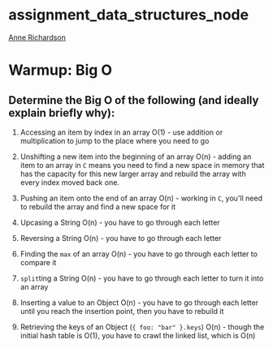 # assignment_data_structures_node

[Anne Richardson](https://github.com/lortza)


# Warmup: Big O

## Determine the Big O of the following (and ideally explain briefly why):

1. Accessing an item by index in an array
O(1) - use addition  or multiplication to jump to the place where you need to go

2. Unshifting a new item into the beginning of an array
O(n) - adding an item to an array in `C` means you need to find a new space in memory that has the capacity for this new larger array and rebuild the array with every index moved back one.

3. Pushing an item onto the end of an array
O(n) - working in `C`, you'll need to rebuild the array and find a new space for it

4. Upcasing a String
O(n) - you have to go through each letter

5. Reversing a String
O(n) - you have to go through each letter

6. Finding the `max` of an array
O(n) - you have to go through each letter to compare it

7. `split`ting a String
O(n) - you have to go through each letter to turn it into an array

8. Inserting a value to an Object
O(n) - you have to go through each letter until you reach the insertion point, then you have to rebuild it

9. Retrieving the keys of an Object (`{ foo: "bar" }.keys`)
O(n) - though the initial hash table is O(1), you have to crawl the linked list, which is O(n)
